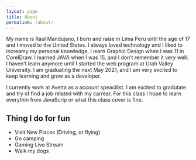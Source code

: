 ```yaml
---
layout: page
title: About
permalink: /about/
---
```


My name is Raul Mandujano, I born and raise in Lima Peru until the age of 17 and I moved to the United States. I always loved technology and I liked to increamy my personal knowledge, I learn Graphic Design when I was 11 in CorelDraw. I learned JAVA when I was 15, and I don’t remember it very well. I haven’t learn anymore until I started the web program at Utah Valley University. I am graduating the next May 2021, and I am very excited to keep learning and grow as a developer.

I currently work at Avetta as a account speacilist. I am excited to gradutate and try ot find a job related with my carrear. For this class I hope to learn everythin from JavaScrip or what this class cover is fine.

## Thing I do for fun

- Visit New Places (Driving, or flying)
- Go camping
- Gaming Live Stream
- Walk my dogs
